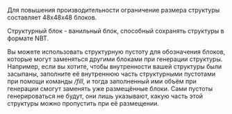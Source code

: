 Для повышения производительности ограничение размера структуры составляет 48x48x48 блоков.

Структурный блок - ванильный блок, способный сохранять структуры в формате NBT.

Вы можете использовать структурную пустоту для обозначения блоков, которые могут заменяться другими блоками при
генерации структуры. Например, если вы хотите, чтобы внутренности вашей структуры были засыпаны, заполните её внутреннюю
часть структурными пустотами при помощи команды _/fill_, и тогда заполненный ими объём при генерации смогут заменять уже
размещённые блоки. Сами пустоты генерироваться не будут, они лишь указывают, какую часть этой структуры можно пропустить
при её размещении.